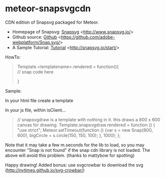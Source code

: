 meteor-snapsvgcdn
=================

CDN edition of Snapsvg packaged for Meteor.

-   Homepage of Snapsvg: [Snapsvg][] \<<http://www.snapsvg.io/>\>
-   Github source: [Github][]
    \<<https://github.com/adobe-webplatform/Snap.svg/>\>
-   A Sample Tutorial: [Tutorial][] \<<http://snapsvg.io/start/>\>

HowTo:

> Template.\<templatename\>.rendered = function(){  
> // snap code here
>
> }

Sample:

In your html file create a template

> <template name="snapsvgdraw">
> </template>

In your js file, within isClient...

> // snapsvgdraw is a template with nothing in it. this draws a 800 x 600 canvas for drawing.
> Template.snapsvgdraw.rendered = function () {
>   "use strict";
>   Meteor.setTimeout(function () {var s = new Snap(800, 600), bigCircle = s.circle(150, 150, 100); }, 1000);
> };

Note that it may take a few m.seconds for the lib to load, so you may encounter "Snap is not found" if the snap cdn library is not loaded. The above will avoid this problem. (thanks to mattybow for spotting)

Happy drawing! Added bonus: use svgcrowbar to download the svg (http://nytimes.github.io/svg-crowbar/)

  [Snapsvg]: http://www.snapsvg.io/
  [Github]: https://github.com/adobe-webplatform/Snap.svg/
  [Tutorial]: http://snapsvg.io/start/
  